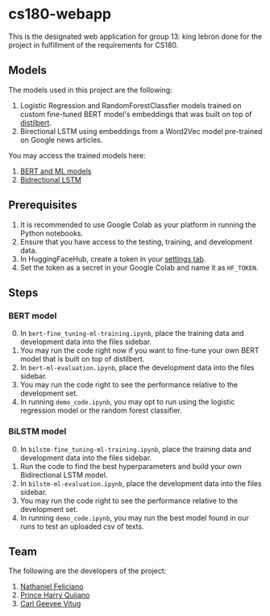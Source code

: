 # cs180-webapp
This is the designated web application for group 13: king lebron done for the project in fulfillment of the requirements for CS180.

## Models
The models used in this project are the following:
1. Logistic Regression and RandomForestClassfier models trained on custom fine-tuned BERT model's embeddings that was built on top of [distilbert](https://huggingface.co/distilbert/distilbert-base-uncased).
2. Birectional LSTM using embeddings from a Word2Vec model pre-trained on Google news articles.

You may access the trained models here:
1. [BERT and ML models](https://huggingface.co/Harry2166/fine-tuned-climate-bert/tree/main)
2. [Bidrectional LSTM](https://huggingface.co/cdvitug/bilstm)

## Prerequisites
1. It is recommended to use Google Colab as your platform in running the Python notebooks.
2. Ensure that you have access to the testing, training, and development data.
3. In HuggingFaceHub, create a token in your [settings tab](https://huggingface.co/settings/tokens).
4. Set the token as a secret in your Google Colab and name it as `HF_TOKEN`.

## Steps
### BERT model
0. In `bert-fine_tuning-ml-training.ipynb`, place the training data and development data into the files sidebar.
1. You may run the code right now if you want to fine-tune your own BERT model that is built on top of distilbert.
2. In `bert-ml-evaluation.ipynb`,  place the development data into the files sidebar.
3. You may run the code right to see the performance relative to the development set.
4. In running `demo_code.ipynb`, you may opt to run using the logistic regression model or the random forest classifier.

### BiLSTM model
0. In `bilstm-fine_tuning-ml-training.ipynb`, place the training data and development data into the files sidebar.
1. Run the code to find the best hyperparameters and build your own Bidirectional LSTM model.
2. In `bilstm-ml-evaluation.ipynb`,  place the development data into the files sidebar.
3. You may run the code right to see the performance relative to the development set.
4. In running `demo_code.ipynb`, you may run the best model found in our runs to test an uploaded csv of texts.

## Team

The following are the developers of the project:
1. [Nathaniel Feliciano](https://github.com/natecomsci)
2. [Prince Harry Quijano](https://github.com/Harry2166)
3. [Carl Geevee Vitug](https://github.com/good-vibe)
